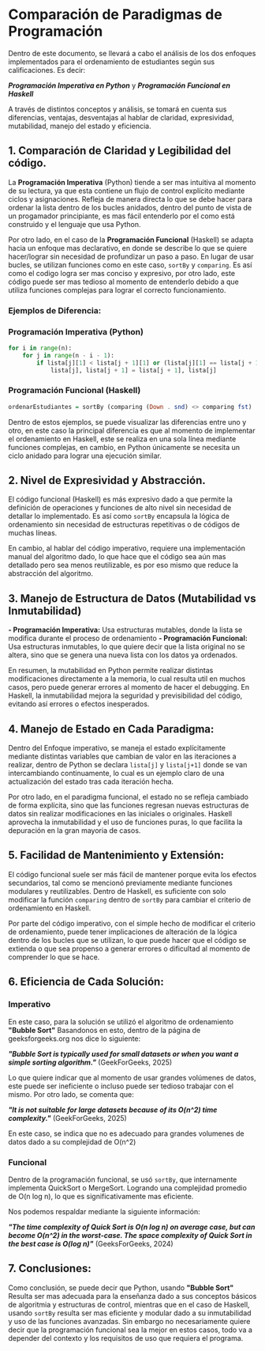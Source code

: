 # Comparación de Paradigmas de Programación

Dentro de este documento, se llevará a cabo el análisis de los dos enfoques implementados para el ordenamiento de estudiantes según sus calificaciones. Es decir:

***Programación Imperativa en Python*** y ***Programación Funcional en Haskell***

A través de distintos conceptos y análisis, se tomará en cuenta sus diferencias, ventajas, desventajas al hablar de claridad, expresividad, mutabilidad, manejo del estado y eficiencia.

## 1. Comparación de Claridad y Legibilidad del código.

La **Programación Imperativa** (Python) tiende a ser mas intuitiva al momento de su lectura, ya que esta contiene un flujo de control explícito mediante ciclos y asignaciones. Refleja de manera directa lo que se debe hacer para ordenar la lista dentro de los bucles anidados, dentro del punto de vista de un progamador principiante, es mas fácil entenderlo por el como está construido y el lenguaje que usa Python.

Por otro lado, en el caso de la **Programación Funcional** (Haskell) se adapta hacia un enfoque mas declarativo, en donde se describe lo que se quiere hacer/lograr sin necesidad de profundizar un paso a paso. En lugar de usar bucles, se utilizan funciones como en este caso, ``sortBy`` y ``comparing``. Es así como el codigo logra ser mas conciso y expresivo, por otro lado, este código puede ser mas tedioso al momento de entenderlo debido a que utiliza funciones complejas para lograr el correcto funcionamiento.

### Ejemplos de Diferencia:

### Programación Imperativa (Python)

``` python
for i in range(n):
    for j in range(n - i - 1):
        if lista[j][1] < lista[j + 1][1] or (lista[j][1] == lista[j + 1][1] and lista[j][0] > lista[j + 1][0]):
            lista[j], lista[j + 1] = lista[j + 1], lista[j]
```

### Programación Funcional (Haskell) 

``` haskell
ordenarEstudiantes = sortBy (comparing (Down . snd) <> comparing fst)
```

Dentro de estos ejemplos, se puede visualizar las diferencias entre uno y otro, en este caso la principal diferencia es que al momento de implementar el ordenamiento en Haskell, este se realiza en una sola línea mediante funciones complejas, en cambio, en Python únicamente se necesita un ciclo anidado para lograr una ejecución similar.

## 2. Nivel de Expresividad y Abstracción.

El código funcional (Haskell) es más expresivo dado a que permite la definición de operaciones y funciones de alto nivel sin necesidad de detallar lo implementado. Es así como ``sortBy`` encapsula la lógica de ordenamiento sin necesidad de estructuras repetitivas o de códigos de muchas líneas.

En cambio, al hablar del código imperativo, requiere una implementación manual del algoritmo dado, lo que hace que el código sea aún mas detallado pero sea menos reutilizable, es por eso mismo que reduce la abstracción del algoritmo.

## 3. Manejo de Estructura de Datos (Mutabilidad vs Inmutabilidad)

   **- Programación Imperativa:** Usa estructuras mutables, donde la lista se modifica durante el proceso de ordenamiento
   **- Programación Funcional:** Usa estructuras inmutables, lo que quiere decir que la lista original no se altera, sino que se genera una nueva lista con los datos ya ordenados.

   En resumen, la mutabilidad en Python permite realizar distintas modificaciones directamente a la memoria, lo cual resulta util en muchos casos, pero puede generar errores al momento de hacer el debugging. En Haskell, la inmutabilidad mejora la seguridad y previsibilidad del código, evitando así errores o efectos inesperados.

## 4. Manejo de Estado en Cada Paradigma:

Dentro del Enfoque imperativo, se maneja el estado explícitamente mediante distintas variables que cambian de valor en las iteraciones a realizar, dentro de Python se declara ``lista[j]`` y ``lista[j+1]`` donde se van intercambiando continuamente, lo cual es un ejemplo claro de una actualización del estado tras cada iteración hecha.

Por otro lado, en el paradigma funcional, el estado no se refleja cambiado de forma explícita, sino que las funciones regresan nuevas estructuras de datos sin realizar modificaciones en las iniciales o originales. Haskell aprovecha la inmutabilidad y el uso de funciones puras, lo que facilita la depuración en la gran mayoria de casos.

## 5. Facilidad de Mantenimiento y Extensión:

El código funcional suele ser más fácil de mantener porque evita los efectos secundarios, tal como se mencionó previamente mediante funciones modulares y reutilizables. Dentro de Haskell, es suficiente con solo modificar la función ``comparing`` dentro de ``sortBy`` para cambiar el criterio de ordenamiento en Haskell.

Por parte del código imperativo, con el simple hecho de modificar el criterio de ordenamiento, puede tener implicaciones de alteración de la lógica dentro de los bucles que se utilizan, lo que puede hacer que el código se extienda o que sea propenso a generar errores o dificultad al momento de comprender lo que se hace.

## 6. Eficiencia de Cada Solución:

### Imperativo 
En este caso, para la solución se utilizó el algoritmo de ordenamiento **"Bubble Sort"** 
Basandonos en esto, dentro de la página de geeksforgeeks.org nos dice lo siguiente:

***"Bubble Sort is typically used for small datasets or when you want a simple sorting algorithm."*** (GeekForGeeks, 2025)

Lo que quiere indicar que al momento de usar grandes volúmenes de datos, este puede ser ineficiente o incluso puede ser tedioso trabajar con el mismo.
Por otro lado, se comenta que:

***"It is not suitable for large datasets because of its O(n^2) time complexity."*** (GeekForGeeks, 2025) 

En este caso, se indica que no es adecuado para grandes volumenes de datos dado a su complejidad de O(n^2)

### Funcional

Dentro de la programación funcional, se usó ``sortBy``, que internamente implementa QuickSort o MergeSort. Logrando una complejidad promedio de O(n log n), lo que es significativamente mas eficiente.  

Nos podemos respaldar mediante la siguiente información:

***"The time complexity of Quick Sort is O(n log n) on average case, but can become O(n^2) in the worst-case. The space complexity of Quick Sort in the best case is O(log n)"*** (GeeksForGeeks, 2024)


## 7. Conclusiones:

Como conclusión, se puede decir que Python, usando **"Bubble Sort"** Resulta ser mas adecuada para la enseñanza dado a sus conceptos básicos de algoritmia y estructuras de control, mientras que en el caso de Haskell, usando ``sortBy`` resulta ser mas eficiente y modular dado a su inmutabilidad y uso de las funciones avanzadas. Sin embargo no necesariamente quiere decir que la programación funcional sea la mejor en estos casos, todo va a depender del contexto y los requisitos de uso que requiera el programa.
